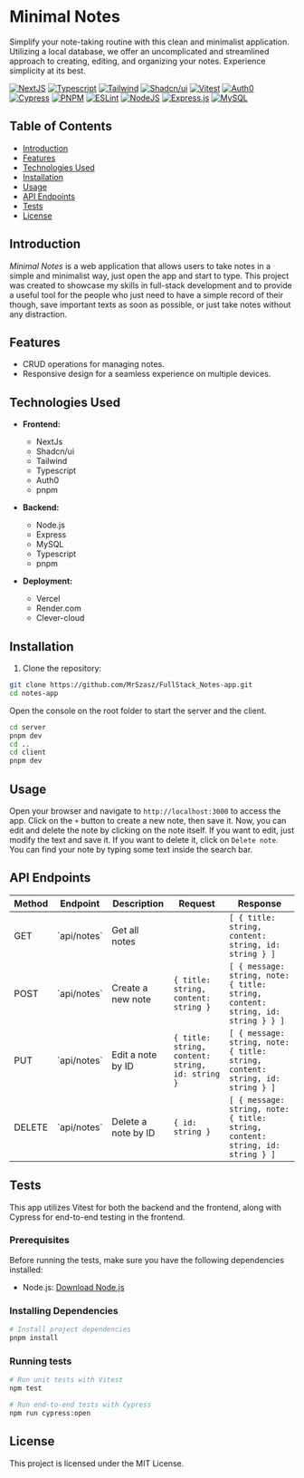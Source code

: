 # Minimal Notes

Simplify your note-taking routine with this clean and minimalist application. Utilizing a local database, we offer an uncomplicated and streamlined approach to creating, editing, and organizing your notes. Experience simplicity at its best.

[![NextJS](https://img.shields.io/badge/next%20js-000000?style=for-the-badge&logo=nextdotjs&logoColor=white)](https://nextjs.org/) [![Typescript](https://img.shields.io/badge/TypeScript-007ACC?style=for-the-badge&logo=typescript&logoColor=white)](https://www.typescriptlang.org/) [![Tailwind](https://img.shields.io/badge/Tailwind_CSS-38B2AC?style=for-the-badge&logo=tailwind-css&logoColor=white)](https://tailwindcss.com/) [![Shadcn/ui](https://img.shields.io/badge/shadcn%2Fui-000000?style=for-the-badge&logo=shadcnui&logoColor=white)](https://ui.shadcn.com/) [![Vitest](https://img.shields.io/badge/VITEST-6E9F18?style=for-the-badge&logo=vitest&logoColor=FDB515)](https://vitest.dev/) [![Auth0](https://img.shields.io/badge/Auth0-EB5424?style=for-the-badge&logo=auth0&logoColor=FFFFFF&link=https://auth0.com/)](https://auth0.com/) [![Cypress](https://img.shields.io/badge/Cypress-17202C?style=for-the-badge&logo=cypress&logoColor=white)](https://www.cypress.io/) [![PNPM](https://img.shields.io/badge/pnpm-yellow?style=for-the-badge&logo=pnpm&logoColor=white)](https://pnpm.io/) [![ESLint](https://img.shields.io/badge/eslint-3A33D1?style=for-the-badge&logo=eslint&logoColor=white)](https://eslint.org/) [![NodeJS](https://img.shields.io/badge/Node.js-43853D?style=for-the-badge&logo=node.js&logoColor=white)](https://nodejs.org/en) [![Express.js](https://img.shields.io/badge/express.js-%23404d59.svg?style=for-the-badge&logo=express&logoColor=%2361DAFB)](https://expressjs.com/) [![MySQL](https://img.shields.io/badge/MySQL-005C84?style=for-the-badge&logo=mysql&logoColor=white)](https://www.mysql.com/)

## Table of Contents

- [Introduction](#introduction)
- [Features](#features)
- [Technologies Used](#technologies-used)
- [Installation](#installation)
- [Usage](#usage)
- [API Endpoints](#api-endpoints)
- [Tests](#tests)
- [License](#license)

## Introduction

_Minimal Notes_ is a web application that allows users to take notes in a simple and minimalist way, just open the app and start to type. This project was created to showcase my skills in full-stack development and to provide a useful tool for the people who just need to have a simple record of their though, save important texts as soon as possible, or just take notes without any distraction.

## Features

- CRUD operations for managing notes.
- Responsive design for a seamless experience on multiple devices.

## Technologies Used

- **Frontend:**

  - NextJs
  - Shadcn/ui
  - Tailwind
  - Typescript
  - Auth0
  - pnpm

- **Backend:**

  - Node.js
  - Express
  - MySQL
  - Typescript
  - pnpm

- **Deployment:**
  - Vercel
  - Render.com
  - Clever-cloud

## Installation

1. Clone the repository:

```bash
git clone https://github.com/MrSzasz/FullStack_Notes-app.git
cd notes-app
```

Open the console on the root folder to start the server and the client.

```bash
cd server
pnpm dev
cd ..
cd client
pnpm dev
```

## Usage

Open your browser and navigate to `http://localhost:3000` to access the app.
Click on the `+` button to create a new note, then save it.
Now, you can edit and delete the note by clicking on the note itself. If you want to edit, just modify the text and save it. If you want to delete it, click on `Delete note`.
You can find your note by typing some text inside the search bar.

## API Endpoints

| Method | Endpoint      | Description         | Request                                          | Response                                                                        |
| ------ | ------------- | ------------------- | ------------------------------------------------ | ------------------------------------------------------------------------------- |
| GET    | \`api/notes\` | Get all notes       |                                                  | `[ { title: string, content: string, id: string } ]`                            |
| POST   | \`api/notes\` | Create a new note   | `{ title: string, content: string }`             | `[ { message: string, note: { title: string, content: string, id: string } } ]` |
| PUT    | \`api/notes\` | Edit a note by ID   | `{ title: string, content: string, id: string }` | `[ { message: string, note: { title: string, content: string, id: string } ]`   |
| DELETE | \`api/notes\` | Delete a note by ID | `{ id: string }`                                 | `[ { message: string, note: { title: string, content: string, id: string } ]`   |

## Tests

This app utilizes Vitest for both the backend and the frontend, along with Cypress for end-to-end testing in the frontend.

### Prerequisites

Before running the tests, make sure you have the following dependencies installed:

- Node.js: [Download Node.js](https://nodejs.org/)

### Installing Dependencies

```bash
# Install project dependencies
pnpm install
```

### Running tests

```bash
# Run unit tests with Vitest
npm test

# Run end-to-end tests with Cypress
npm run cypress:open
```

## License

This project is licensed under the MIT License.
